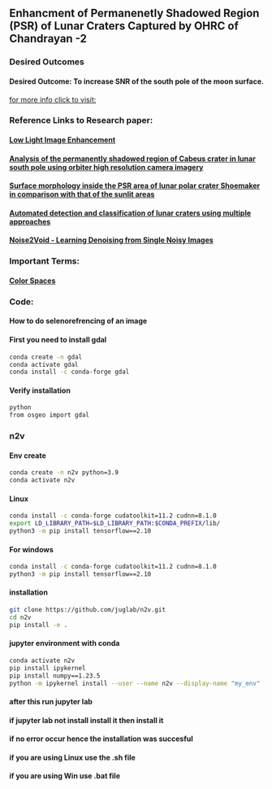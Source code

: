 
## Enhancment of Permanenetly Shadowed Region (PSR) of Lunar Craters Captured by OHRC of Chandrayan -2
### Desired Outcomes
#### Desired Outcome: To increase SNR of the south pole of the moon surface.

[for more info click to visit:](https://www.sih.gov.in/sih2024PS?technology_bucket=QWxs&category=U29mdHdhcmU=&organization=SW5kaWFuIFNwYWNlIFJlc2VhcmNoIE9yZ2FuaXphdGlvbiAoSVNSTyk=&organization_type=QWxs)

### Reference Links to Research paper:
#### [Low Light Image Enhancement](https://paperswithcode.com/task/low-light-image-enhancement)
#### [Analysis of the permanently shadowed region of Cabeus crater in lunar south pole using orbiter high resolution camera imagery](https://www.sciencedirect.com/science/article/pii/S0019103523003391#:~:text=Permanently%20shadowed%20regions%20(PSRs)%20on,elevation%20angles%20throughout%20the%20year.)
#### [Surface morphology inside the PSR area of lunar polar crater Shoemaker in comparison with that of the sunlit areas](https://www.sciencedirect.com/science/article/pii/S0032063324000035)
#### [Automated detection and classification of lunar craters using multiple approaches](https://www.sciencedirect.com/science/article/pii/S0273117705010392#bbib14)
#### [Noise2Void - Learning Denoising from Single Noisy Images](https://arxiv.org/abs/1811.10980)
### Important Terms:
#### [Color Spaces](https://developer.mozilla.org/en-US/docs/Glossary/Color_space)


### Code:
#### How to do selenorefrencing of an image
#### First you need to install gdal
```bash
conda create -n gdal
conda activate gdal
conda install -c conda-forge gdal
```

#### Verify installation
```bash
python
from osgeo import gdal
```

### n2v

#### Env create
```bash
conda create -n n2v python=3.9
conda activate n2v
```
#### Linux
```bash
conda install -c conda-forge cudatoolkit=11.2 cudnn=8.1.0
export LD_LIBRARY_PATH=$LD_LIBRARY_PATH:$CONDA_PREFIX/lib/
python3 -m pip install tensorflow==2.10
```

#### For windows
```bash
conda install -c conda-forge cudatoolkit=11.2 cudnn=8.1.0
python3 -m pip install tensorflow==2.10
```

#### installation
```bash
git clone https://github.com/juglab/n2v.git
cd n2v
pip install -e .
```

#### jupyter environment with conda
```bash
conda activate n2v
pip install ipykernel
pip install numpy==1.23.5
python -m ipykernel install --user --name n2v --display-name "my_env"
```

#### after this run jupyter lab
#### if jupyter lab not install install it then install it

#### if no error occur hence the installation was succesful
#### if you are using Linux use the .sh file
#### if you are using Win use .bat file
